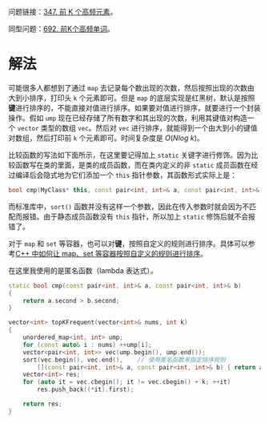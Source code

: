 问题链接：[347. 前 K 个高频元素](https://leetcode.cn/problems/sliding-window-median/description/)。

同型问题：[692. 前K个高频单词](https://leetcode.cn/problems/top-k-frequent-words/description/)。

# 解法

可能很多人都想到了通过 `map` 去记录每个数出现的次数，然后按照出现的次数由大到小排序，打印头 `k` 个元素即可。但是 `map` 的底层实现是红黑树，默认是按照**键**进行排序的，不能直接对值进行排序。如果要对值进行排序，就要进行一个封装操作。假如 `ump` 现在已经存储了所有数字和其出现的次数，利用其键值对构造一个 `vector` 类型的数组 `vec`。然后对 `vec` 进行排序，就能得到一个由大到小的键值对数组，然后打印前 `k` 个元素即可。时间复杂度是 $O(Nlog\ k)$。

比较函数的写法如下面所示，在这里要记得加上 `static` 关键字进行修饰。因为比较函数写在类的里面，是类的成员函数，而在类内定义的非 `static` 成员函数在经过编译后会隐式地为它们添加一个 `this` 指针参数，其函数形式实际上是：

```cpp
bool cmp(MyClass* this, const pair<int, int>& a, const pair<int, int>& b)
```

而标准库中，`sort()` 函数并没有这样一个参数，因此在传入参数时就会因为不匹配而报错。由于静态成员函数没有 `this` 指针，所以加上 `static` 修饰后就不会报错了。

对于 `map` 和 `set` 等容器，也可以对**键**，按照自定义的规则进行排序。具体可以参考[C++ 中如何让 map、set 等容器按照自定义的规则进行排序](https://github.com/SakuraMayAi/Tricks-of-Programming/blob/main/C%2B%2B%20%E4%B8%AD%E5%A6%82%E4%BD%95%E8%AE%A9%20map%E3%80%81set%20%E7%AD%89%E5%AE%B9%E5%99%A8%E6%8C%89%E7%85%A7%E8%87%AA%E5%AE%9A%E4%B9%89%E7%9A%84%E8%A7%84%E5%88%99%E8%BF%9B%E8%A1%8C%E6%8E%92%E5%BA%8F.md)。

在这里我使用的是匿名函数（lambda 表达式）。

```cpp
static bool cmp(const pair<int, int>& a, const pair<int, int>& b)
{
	return a.second > b.second;
}

vector<int> topKFrequent(vector<int>& nums, int k)
{
    unordered_map<int, int> ump;
    for (const auto& i : nums) ++ump[i];
    vector<pair<int, int>> vec(ump.begin(), ump.end());
    sort(vec.begin(), vec.end(),	// 使用匿名函数来指定排序规则
        [](const pair<int, int>& a, const pair<int, int>& b) { return a.second > b.second; });
    vector<int> res;
    for (auto it = vec.cbegin(); it != vec.cbegin() + k; ++it)
        res.push_back((*it).first);

    return res;
}
```

